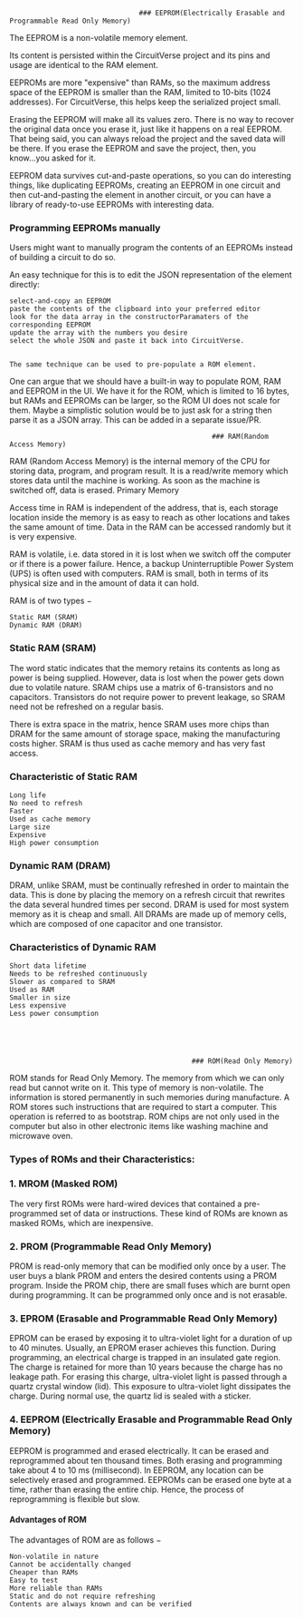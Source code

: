  
                                    ### EEPROM(Electrically Erasable and Programmable Read Only Memory)

The EEPROM is a non-volatile memory element.

Its content is persisted within the CircuitVerse project and its pins and usage are identical to the RAM element.

EEPROMs are more "expensive" than RAMs, so the maximum address space of the EEPROM is smaller than the RAM, limited to 10-bits (1024 addresses). For CircuitVerse, this helps keep the serialized project small.

Erasing the EEPROM will make all its values zero. There is no way to recover the original data once you erase it, just like it happens on a real EEPROM. That being said, you can always reload the project and the saved data will be there. If you erase the EEPROM and save the project, then, you know...you asked for it. 

EEPROM data survives cut-and-paste operations, so you can do interesting things, like duplicating EEPROMs, creating an EEPROM in one circuit and then cut-and-pasting the element in another circuit, or you can have a library of ready-to-use EEPROMs with interesting data.

### Programming EEPROMs manually

Users might want to manually program the contents of an EEPROMs instead of building a circuit to do so.

An easy technique for this is to edit the JSON representation of the element directly:

    select-and-copy an EEPROM
    paste the contents of the clipboard into your preferred editor
    look for the data array in the constructorParamaters of the corresponding EEPROM
    update the array with the numbers you desire
    select the whole JSON and paste it back into CircuitVerse.


    The same technique can be used to pre-populate a ROM element.

One can argue that we should have a built-in way to populate ROM, RAM and EEPROM in the UI. We have it for the ROM, which is limited to 16 bytes, but RAMs and EEPROMs can be larger, so the ROM UI does not scale for them. Maybe a simplistic solution would be to just ask for a string then parse it as a JSON array. This can be added in a separate issue/PR.







                  
                                                      ### RAM(Random Access Memory)
 
RAM (Random Access Memory) is the internal memory of the CPU for storing data, program, and program result. It is a read/write memory which stores data until the machine is working. As soon as the machine is switched off, data is erased.
Primary Memory

Access time in RAM is independent of the address, that is, each storage location inside the memory is as easy to reach as other locations and takes the same amount of time. Data in the RAM can be accessed randomly but it is very expensive.

RAM is volatile, i.e. data stored in it is lost when we switch off the computer or if there is a power failure. Hence, a backup Uninterruptible Power System (UPS) is often used with computers. RAM is small, both in terms of its physical size and in the amount of data it can hold.

RAM is of two types −

    Static RAM (SRAM)
    Dynamic RAM (DRAM)


### Static RAM (SRAM) 

The word static indicates that the memory retains its contents as long as power is being supplied. However, data is lost when the power gets down due to volatile nature. SRAM chips use a matrix of 6-transistors and no capacitors. Transistors do not require power to prevent leakage, so SRAM need not be refreshed on a regular basis.

There is extra space in the matrix, hence SRAM uses more chips than DRAM for the same amount of storage space, making the manufacturing costs higher. SRAM is thus used as cache memory and has very fast access.

### Characteristic of Static RAM


    Long life
    No need to refresh
    Faster
    Used as cache memory
    Large size
    Expensive
    High power consumption

### Dynamic RAM (DRAM)

DRAM, unlike SRAM, must be continually refreshed in order to maintain the data. This is done by placing the memory on a refresh circuit that rewrites the data several hundred times per second. DRAM is used for most system memory as it is cheap and small. All DRAMs are made up of memory cells, which are composed of one capacitor and one transistor.

### Characteristics of Dynamic RAM


    Short data lifetime
    Needs to be refreshed continuously
    Slower as compared to SRAM
    Used as RAM
    Smaller in size
    Less expensive
    Less power consumption

 



                                                 ### ROM(Read Only Memory)

ROM stands for Read Only Memory. The memory from which we can only read but cannot write on it. This type of memory is non-volatile. The information is stored permanently in such memories during manufacture. A ROM stores such instructions that are required to start a computer. This operation is referred to as bootstrap. ROM chips are not only used in the computer but also in other electronic items like washing machine and microwave oven.

### Types of ROMs and their Characteristics:

### 1. MROM (Masked ROM)

The very first ROMs were hard-wired devices that contained a pre-programmed set of data or instructions. These kind of ROMs are known as masked ROMs, which are inexpensive.

### 2. PROM (Programmable Read Only Memory)

PROM is read-only memory that can be modified only once by a user. The user buys a blank PROM and enters the desired contents using a PROM program. Inside the PROM chip, there are small fuses which are burnt open during programming. It can be programmed only once and is not erasable.

### 3. EPROM (Erasable and Programmable Read Only Memory)

EPROM can be erased by exposing it to ultra-violet light for a duration of up to 40 minutes. Usually, an EPROM eraser achieves this function. During programming, an electrical charge is trapped in an insulated gate region. The charge is retained for more than 10 years because the charge has no leakage path. For erasing this charge, ultra-violet light is passed through a quartz crystal window (lid). This exposure to ultra-violet light dissipates the charge. During normal use, the quartz lid is sealed with a sticker.

### 4. EEPROM (Electrically Erasable and Programmable Read Only Memory)

EEPROM is programmed and erased electrically. It can be erased and reprogrammed about ten thousand times. Both erasing and programming take about 4 to 10 ms (millisecond). In EEPROM, any location can be selectively erased and programmed. EEPROMs can be erased one byte at a time, rather than erasing the entire chip. Hence, the process of reprogramming is flexible but slow.

#### Advantages of ROM

The advantages of ROM are as follows −


    Non-volatile in nature
    Cannot be accidentally changed
    Cheaper than RAMs
    Easy to test
    More reliable than RAMs
    Static and do not require refreshing
    Contents are always known and can be verified

















































